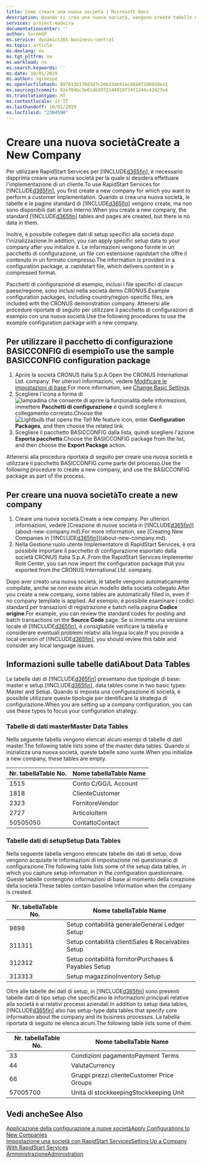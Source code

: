```yaml
---
title: Come creare una nuova società | Microsoft Docs
description: Quando si crea una nuova società, vengono create tabelle e pagine di RapidStart Services che non contengono dati.
services: project-madeira
documentationcenter: ''
author: SorenGP
ms.service: dynamics365-business-central
ms.topic: article
ms.devlang: na
ms.tgt_pltfrm: na
ms.workload: na
ms.search.keywords: ''
ms.date: 10/01/2019
ms.author: sgroespe
ms.openlocfilehash: 697613b170d3d7c2db33ab91acd660f2d09ddea1
ms.sourcegitcommit: 02e704bc3e01d62072144919774f1244c42827e4
ms.translationtype: HT
ms.contentlocale: it-IT
ms.lasthandoff: 10/01/2019
ms.locfileid: "2304590"
---
```

# <a name="create-a-new-company"></a><span data-ttu-id="bb54f-103">Creare una nuova società</span><span class="sxs-lookup"><span data-stu-id="bb54f-103">Create a New Company</span></span>
<span data-ttu-id="bb54f-104">Per utilizzare RapidStart Services per [!INCLUDE[d365fin](includes/d365fin_md.md)], è necessario dapprima creare una nuova società per la quale si desidera effettuare l'implementazione di un cliente.</span><span class="sxs-lookup"><span data-stu-id="bb54f-104">To use RapidStart Services for [!INCLUDE[d365fin](includes/d365fin_md.md)], you first create a new company for which you want to perform a customer implementation.</span></span> <span data-ttu-id="bb54f-105">Quando si crea una nuova società, le tabelle e le pagine standard di [!INCLUDE[d365fin](includes/d365fin_md.md)] vengono create, ma non sono disponibili dati al loro interno.</span><span class="sxs-lookup"><span data-stu-id="bb54f-105">When you create a new company, the standard [!INCLUDE[d365fin](includes/d365fin_md.md)] tables and pages are created, but there is no data in them.</span></span>

<span data-ttu-id="bb54f-106">Inoltre, è possibile collegare dati di setup specifici alla società dopo l'inizializzazione.</span><span class="sxs-lookup"><span data-stu-id="bb54f-106">In addition, you can apply specific setup data to your company after you initialize it.</span></span> <span data-ttu-id="bb54f-107">Le informazioni vengono fornite in un pacchetto di configurazione, un file con estensione rapidstart che offre il contenuto in un formato compresso.</span><span class="sxs-lookup"><span data-stu-id="bb54f-107">The information is provided in a configuration package, a .rapidstart file, which delivers content in a compressed format.</span></span>  

<span data-ttu-id="bb54f-108">Pacchetti di configurazione di esempio, inclusi i file specifici di ciascun paese/regione, sono inclusi nella società demo CRONUS.</span><span class="sxs-lookup"><span data-stu-id="bb54f-108">Example configuration packages, including country/region-specific files, are included with the CRONUS demonstration company.</span></span> <span data-ttu-id="bb54f-109">Attenersi alle procedure riportate di seguito per utilizzare il pacchetto di configurazioni di esempio con una nuova società.</span><span class="sxs-lookup"><span data-stu-id="bb54f-109">Use the following procedures to use the example configuration package with a new company.</span></span>  

## <a name="to-use-the-sample-basicconfig-configuration-package"></a><span data-ttu-id="bb54f-110">Per utilizzare il pacchetto di configurazione BASICCONFIG di esempio</span><span class="sxs-lookup"><span data-stu-id="bb54f-110">To use the sample BASICCONFIG configuration package</span></span>  
1. <span data-ttu-id="bb54f-111">Aprire la società CRONUS Italia S.p.A.</span><span class="sxs-lookup"><span data-stu-id="bb54f-111">Open the CRONUS International Ltd. company.</span></span> <span data-ttu-id="bb54f-112">Per ulteriori informazioni, vedere [Modificare le impostazioni di base](ui-change-basic-settings.md).</span><span class="sxs-lookup"><span data-stu-id="bb54f-112">For more information, see [Change Basic Settings](ui-change-basic-settings.md).</span></span>
2. <span data-ttu-id="bb54f-113">Scegliere l'icona a forma di ![lampadina che consente di aprire la funzionalità delle informazioni](media/ui-search/search_small.png "Informazioni sull'operazione che si desidera eseguire"), immettere **Pacchetti di configurazione** e quindi scegliere il collegamento correlato.</span><span class="sxs-lookup"><span data-stu-id="bb54f-113">Choose the ![Lightbulb that opens the Tell Me feature](media/ui-search/search_small.png "Tell me what you want to do") icon, enter **Configuration Packages**, and then choose the related link.</span></span>  
3. <span data-ttu-id="bb54f-114">Scegliere il pacchetto BASICCONFIG dalla lista, quindi scegliere l'azione **Esporta pacchetto**.</span><span class="sxs-lookup"><span data-stu-id="bb54f-114">Choose the BASICCONFIG package from the list, and then choose the **Export Package** action.</span></span>  

<span data-ttu-id="bb54f-115">Attenersi alla procedura riportata di seguito per creare una nuova società e utilizzare il pacchetto BASICCONFIG come parte del processo.</span><span class="sxs-lookup"><span data-stu-id="bb54f-115">Use the following procedure to create a new company, and use the BASICCONFIG package as part of the process.</span></span>  

## <a name="to-create-a-new-company"></a><span data-ttu-id="bb54f-116">Per creare una nuova società</span><span class="sxs-lookup"><span data-stu-id="bb54f-116">To create a new company</span></span>  
1. <span data-ttu-id="bb54f-117">Creare una nuova società.</span><span class="sxs-lookup"><span data-stu-id="bb54f-117">Create a new company.</span></span> <span data-ttu-id="bb54f-118">Per ulteriori informazioni, vedere [Creazione di nuove società in [!INCLUDE[d365fin](includes/d365fin_md.md)]](about-new-company.md).</span><span class="sxs-lookup"><span data-stu-id="bb54f-118">For more information, see [Creating New Companies in [!INCLUDE[d365fin](includes/d365fin_md.md)]](about-new-company.md).</span></span>
2. <span data-ttu-id="bb54f-119">Nella Gestione ruolo utente Implementatore di RapidStart Services, è ora possibile importare il pacchetto di configurazione esportato dalla società CRONUS Italia S.p.A..</span><span class="sxs-lookup"><span data-stu-id="bb54f-119">From the RapidStart Services Implementer Role Center, you can now import the configuration package that you exported from the CRONUS International Ltd. company.</span></span>

<span data-ttu-id="bb54f-120">Dopo aver creato una nuova società, le tabelle vengono automaticamente compilate, anche se non esiste alcun modello della società collegato.</span><span class="sxs-lookup"><span data-stu-id="bb54f-120">After you create a new company, some tables are automatically filled in, even if no company template is applied.</span></span> <span data-ttu-id="bb54f-121">Ad esempio, è possibile esaminare i codici standard per transazioni di registrazione e batch nella pagina **Codice origine**.</span><span class="sxs-lookup"><span data-stu-id="bb54f-121">For example, you can review the standard codes for posting and batch transactions on the **Source Code** page.</span></span> <span data-ttu-id="bb54f-122">Se si immette una versione locale di [!INCLUDE[d365fin](includes/d365fin_md.md)], è consigliabile verificare la tabella e considerare eventuali problemi relativi alla lingua locale.</span><span class="sxs-lookup"><span data-stu-id="bb54f-122">If you provide a local version of [!INCLUDE[d365fin](includes/d365fin_md.md)], you should review this table and consider any local language issues.</span></span>

## <a name="about-data-tables"></a><span data-ttu-id="bb54f-123">Informazioni sulle tabelle dati</span><span class="sxs-lookup"><span data-stu-id="bb54f-123">About Data Tables</span></span>
<span data-ttu-id="bb54f-124">Le tabelle dati di [!INCLUDE[d365fin](includes/d365fin_md.md)] presentano due tipologie di base: master e setup.</span><span class="sxs-lookup"><span data-stu-id="bb54f-124">[!INCLUDE[d365fin](includes/d365fin_md.md)], data tables come in two basic types: Master and Setup.</span></span> <span data-ttu-id="bb54f-125">Quando si imposta una configurazione di società, è possibile utilizzare queste tipologie per identificare la strategia di configurazione.</span><span class="sxs-lookup"><span data-stu-id="bb54f-125">When you are setting up a company configuration, you can use these types to focus your configuration strategy.</span></span>  

### <a name="master-data-tables"></a><span data-ttu-id="bb54f-126">Tabelle di dati master</span><span class="sxs-lookup"><span data-stu-id="bb54f-126">Master Data Tables</span></span>  
<span data-ttu-id="bb54f-127">Nella seguente tabella vengono elencati alcuni esempi di tabelle di dati master.</span><span class="sxs-lookup"><span data-stu-id="bb54f-127">The following table lists some of the master data tables.</span></span> <span data-ttu-id="bb54f-128">Quando si inizializza una nuova società, queste tabelle sono vuote.</span><span class="sxs-lookup"><span data-stu-id="bb54f-128">When you initialize a new company, these tables are empty.</span></span>  

|<span data-ttu-id="bb54f-129">Nr. tabella</span><span class="sxs-lookup"><span data-stu-id="bb54f-129">Table No.</span></span>|<span data-ttu-id="bb54f-130">Nome tabella</span><span class="sxs-lookup"><span data-stu-id="bb54f-130">Table Name</span></span>|  
|-------------------|--------------------|  
|<span data-ttu-id="bb54f-131">15</span><span class="sxs-lookup"><span data-stu-id="bb54f-131">15</span></span>|<span data-ttu-id="bb54f-132">Conto C/G</span><span class="sxs-lookup"><span data-stu-id="bb54f-132">G/L Account</span></span>|  
|<span data-ttu-id="bb54f-133">18</span><span class="sxs-lookup"><span data-stu-id="bb54f-133">18</span></span>|<span data-ttu-id="bb54f-134">Cliente</span><span class="sxs-lookup"><span data-stu-id="bb54f-134">Customer</span></span>|  
|<span data-ttu-id="bb54f-135">23</span><span class="sxs-lookup"><span data-stu-id="bb54f-135">23</span></span>|<span data-ttu-id="bb54f-136">Fornitore</span><span class="sxs-lookup"><span data-stu-id="bb54f-136">Vendor</span></span>|  
|<span data-ttu-id="bb54f-137">27</span><span class="sxs-lookup"><span data-stu-id="bb54f-137">27</span></span>|<span data-ttu-id="bb54f-138">Articolo</span><span class="sxs-lookup"><span data-stu-id="bb54f-138">Item</span></span>|  
|<span data-ttu-id="bb54f-139">5050</span><span class="sxs-lookup"><span data-stu-id="bb54f-139">5050</span></span>|<span data-ttu-id="bb54f-140">Contatto</span><span class="sxs-lookup"><span data-stu-id="bb54f-140">Contact</span></span>|  

### <a name="setup-data-tables"></a><span data-ttu-id="bb54f-141">Tabelle dati di setup</span><span class="sxs-lookup"><span data-stu-id="bb54f-141">Setup Data Tables</span></span>  
<span data-ttu-id="bb54f-142">Nella seguente tabella vengono elencate tabelle dei dati di setup, dove vengono acquisite le informazioni di impostazione nel questionario di configurazione.</span><span class="sxs-lookup"><span data-stu-id="bb54f-142">The following table lists some of the setup data tables, in which you capture setup information in the configuration questionnaire.</span></span> <span data-ttu-id="bb54f-143">Queste tabelle contengono informazioni di base al momento della creazione della società.</span><span class="sxs-lookup"><span data-stu-id="bb54f-143">These tables contain baseline information when the company is created.</span></span>  

|<span data-ttu-id="bb54f-144">Nr. tabella</span><span class="sxs-lookup"><span data-stu-id="bb54f-144">Table No.</span></span>|<span data-ttu-id="bb54f-145">Nome tabella</span><span class="sxs-lookup"><span data-stu-id="bb54f-145">Table Name</span></span>|  
|-------------------|--------------------|  
|<span data-ttu-id="bb54f-146">98</span><span class="sxs-lookup"><span data-stu-id="bb54f-146">98</span></span>|<span data-ttu-id="bb54f-147">Setup contabilità generale</span><span class="sxs-lookup"><span data-stu-id="bb54f-147">General Ledger Setup</span></span>|  
|<span data-ttu-id="bb54f-148">311</span><span class="sxs-lookup"><span data-stu-id="bb54f-148">311</span></span>|<span data-ttu-id="bb54f-149">Setup contabilità clienti</span><span class="sxs-lookup"><span data-stu-id="bb54f-149">Sales & Receivables Setup</span></span>|  
|<span data-ttu-id="bb54f-150">312</span><span class="sxs-lookup"><span data-stu-id="bb54f-150">312</span></span>|<span data-ttu-id="bb54f-151">Setup contabilità fornitori</span><span class="sxs-lookup"><span data-stu-id="bb54f-151">Purchases & Payables Setup</span></span>|  
|<span data-ttu-id="bb54f-152">313</span><span class="sxs-lookup"><span data-stu-id="bb54f-152">313</span></span>|<span data-ttu-id="bb54f-153">Setup magazzino</span><span class="sxs-lookup"><span data-stu-id="bb54f-153">Inventory Setup</span></span>|  

<span data-ttu-id="bb54f-154">Oltre alle tabelle dei dati di setup, in [!INCLUDE[d365fin](includes/d365fin_md.md)] sono presenti tabelle dati di tipo setup che specificano le informazioni principali relative alla società e ai relativi processi aziendali.</span><span class="sxs-lookup"><span data-stu-id="bb54f-154">In addition to setup data tables, [!INCLUDE[d365fin](includes/d365fin_md.md)] also has setup-type data tables that specify core information about the company and its business processes.</span></span> <span data-ttu-id="bb54f-155">La tabella riportata di seguito ne elenca alcuni.</span><span class="sxs-lookup"><span data-stu-id="bb54f-155">The following table lists some of them.</span></span>  

|<span data-ttu-id="bb54f-156">Nr. tabella</span><span class="sxs-lookup"><span data-stu-id="bb54f-156">Table No.</span></span>|<span data-ttu-id="bb54f-157">Nome tabella</span><span class="sxs-lookup"><span data-stu-id="bb54f-157">Table Name</span></span>|  
|-------------------|--------------------|  
|<span data-ttu-id="bb54f-158">3</span><span class="sxs-lookup"><span data-stu-id="bb54f-158">3</span></span>|<span data-ttu-id="bb54f-159">Condizioni pagamento</span><span class="sxs-lookup"><span data-stu-id="bb54f-159">Payment Terms</span></span>|  
|<span data-ttu-id="bb54f-160">4</span><span class="sxs-lookup"><span data-stu-id="bb54f-160">4</span></span>|<span data-ttu-id="bb54f-161">Valuta</span><span class="sxs-lookup"><span data-stu-id="bb54f-161">Currency</span></span>|  
|<span data-ttu-id="bb54f-162">6</span><span class="sxs-lookup"><span data-stu-id="bb54f-162">6</span></span>|<span data-ttu-id="bb54f-163">Gruppi prezzi cliente</span><span class="sxs-lookup"><span data-stu-id="bb54f-163">Customer Price Groups</span></span>|  
|<span data-ttu-id="bb54f-164">5700</span><span class="sxs-lookup"><span data-stu-id="bb54f-164">5700</span></span>|<span data-ttu-id="bb54f-165">Unità di stockkeeping</span><span class="sxs-lookup"><span data-stu-id="bb54f-165">Stockkeeping Unit</span></span>|

  

## <a name="see-also"></a><span data-ttu-id="bb54f-166">Vedi anche</span><span class="sxs-lookup"><span data-stu-id="bb54f-166">See Also</span></span>  
[<span data-ttu-id="bb54f-167">Applicazione della configurazione a nuove società</span><span class="sxs-lookup"><span data-stu-id="bb54f-167">Apply Configurations to New Companies</span></span>](admin-apply-configuration-to-new-companies.md)  
[<span data-ttu-id="bb54f-168">Impostazione una società con RapidStart Services</span><span class="sxs-lookup"><span data-stu-id="bb54f-168">Setting Up a Company With RapidStart Services</span></span>](admin-set-up-a-company-with-rapidstart.md)  
[<span data-ttu-id="bb54f-169">Amministrazione</span><span class="sxs-lookup"><span data-stu-id="bb54f-169">Administration</span></span>](admin-setup-and-administration.md)

